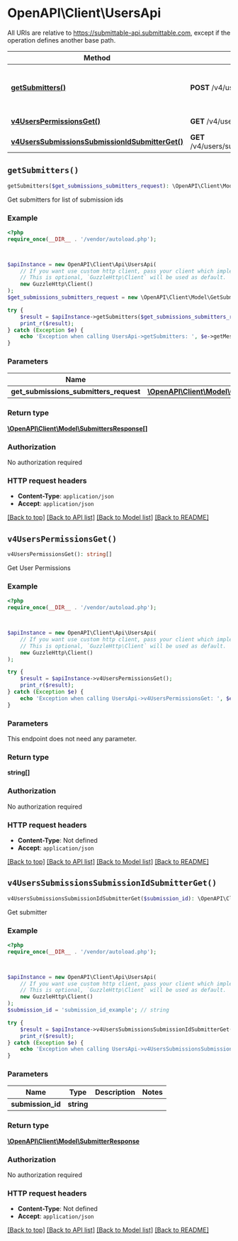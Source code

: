 # OpenAPI\Client\UsersApi

All URIs are relative to https://submittable-api.submittable.com, except if the operation defines another base path.

| Method | HTTP request | Description |
| ------------- | ------------- | ------------- |
| [**getSubmitters()**](UsersApi.md#getSubmitters) | **POST** /v4/users/submissions/submitters | Get submitters for list of submission ids |
| [**v4UsersPermissionsGet()**](UsersApi.md#v4UsersPermissionsGet) | **GET** /v4/users/permissions | Get User Permissions |
| [**v4UsersSubmissionsSubmissionIdSubmitterGet()**](UsersApi.md#v4UsersSubmissionsSubmissionIdSubmitterGet) | **GET** /v4/users/submissions/{submissionId}/submitter | Get submitter |


## `getSubmitters()`

```php
getSubmitters($get_submissions_submitters_request): \OpenAPI\Client\Model\SubmittersResponse[]
```

Get submitters for list of submission ids

### Example

```php
<?php
require_once(__DIR__ . '/vendor/autoload.php');



$apiInstance = new OpenAPI\Client\Api\UsersApi(
    // If you want use custom http client, pass your client which implements `GuzzleHttp\ClientInterface`.
    // This is optional, `GuzzleHttp\Client` will be used as default.
    new GuzzleHttp\Client()
);
$get_submissions_submitters_request = new \OpenAPI\Client\Model\GetSubmissionsSubmittersRequest(); // \OpenAPI\Client\Model\GetSubmissionsSubmittersRequest

try {
    $result = $apiInstance->getSubmitters($get_submissions_submitters_request);
    print_r($result);
} catch (Exception $e) {
    echo 'Exception when calling UsersApi->getSubmitters: ', $e->getMessage(), PHP_EOL;
}
```

### Parameters

| Name | Type | Description  | Notes |
| ------------- | ------------- | ------------- | ------------- |
| **get_submissions_submitters_request** | [**\OpenAPI\Client\Model\GetSubmissionsSubmittersRequest**](../Model/GetSubmissionsSubmittersRequest.md)|  | [optional] |

### Return type

[**\OpenAPI\Client\Model\SubmittersResponse[]**](../Model/SubmittersResponse.md)

### Authorization

No authorization required

### HTTP request headers

- **Content-Type**: `application/json`
- **Accept**: `application/json`

[[Back to top]](#) [[Back to API list]](../../README.md#endpoints)
[[Back to Model list]](../../README.md#models)
[[Back to README]](../../README.md)

## `v4UsersPermissionsGet()`

```php
v4UsersPermissionsGet(): string[]
```

Get User Permissions

### Example

```php
<?php
require_once(__DIR__ . '/vendor/autoload.php');



$apiInstance = new OpenAPI\Client\Api\UsersApi(
    // If you want use custom http client, pass your client which implements `GuzzleHttp\ClientInterface`.
    // This is optional, `GuzzleHttp\Client` will be used as default.
    new GuzzleHttp\Client()
);

try {
    $result = $apiInstance->v4UsersPermissionsGet();
    print_r($result);
} catch (Exception $e) {
    echo 'Exception when calling UsersApi->v4UsersPermissionsGet: ', $e->getMessage(), PHP_EOL;
}
```

### Parameters

This endpoint does not need any parameter.

### Return type

**string[]**

### Authorization

No authorization required

### HTTP request headers

- **Content-Type**: Not defined
- **Accept**: `application/json`

[[Back to top]](#) [[Back to API list]](../../README.md#endpoints)
[[Back to Model list]](../../README.md#models)
[[Back to README]](../../README.md)

## `v4UsersSubmissionsSubmissionIdSubmitterGet()`

```php
v4UsersSubmissionsSubmissionIdSubmitterGet($submission_id): \OpenAPI\Client\Model\SubmitterResponse
```

Get submitter

### Example

```php
<?php
require_once(__DIR__ . '/vendor/autoload.php');



$apiInstance = new OpenAPI\Client\Api\UsersApi(
    // If you want use custom http client, pass your client which implements `GuzzleHttp\ClientInterface`.
    // This is optional, `GuzzleHttp\Client` will be used as default.
    new GuzzleHttp\Client()
);
$submission_id = 'submission_id_example'; // string

try {
    $result = $apiInstance->v4UsersSubmissionsSubmissionIdSubmitterGet($submission_id);
    print_r($result);
} catch (Exception $e) {
    echo 'Exception when calling UsersApi->v4UsersSubmissionsSubmissionIdSubmitterGet: ', $e->getMessage(), PHP_EOL;
}
```

### Parameters

| Name | Type | Description  | Notes |
| ------------- | ------------- | ------------- | ------------- |
| **submission_id** | **string**|  | |

### Return type

[**\OpenAPI\Client\Model\SubmitterResponse**](../Model/SubmitterResponse.md)

### Authorization

No authorization required

### HTTP request headers

- **Content-Type**: Not defined
- **Accept**: `application/json`

[[Back to top]](#) [[Back to API list]](../../README.md#endpoints)
[[Back to Model list]](../../README.md#models)
[[Back to README]](../../README.md)
